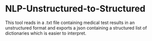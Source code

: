 # NLP-Unstructured-to-Structured
This tool reads in a .txt file containing medical test results in an unstructured format and exports a json containing a structured list of dictionaries which is easier to interpret.

